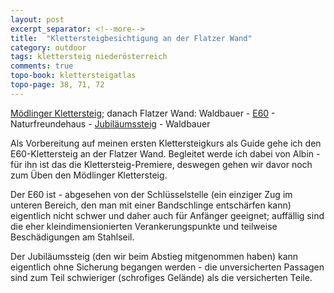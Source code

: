 ```yaml
---
layout: post
excerpt_separator: <!--more-->
title:  "Klettersteigbesichtigung an der Flatzer Wand"
category: outdoor
tags: klettersteig niederösterreich
comments: true
topo-book: klettersteigatlas
topo-page: 38, 71, 72
---
```

[Mödlinger Klettersteig](http://www.bergsteigen.com/klettersteig/niederoesterreich/wienerwald/moedlinger-klettersteig); danach Flatzer Wand: Waldbauer - [E60](http://www.bergsteigen.com/klettersteig/niederoesterreich/gutensteiner-alpen/e-60) - Naturfreundehaus - [Jubiläumssteig](http://www.bergsteigen.com/klettersteig/niederoesterreich/gutensteiner-alpen/jubilaeumssteig) - Waldbauer

<!--more-->

Als Vorbereitung auf meinen ersten Klettersteigkurs als Guide gehe ich den E60-Klettersteig an der Flatzer Wand. Begleitet werde ich dabei von Albin - für ihn ist das die Klettersteig-Premiere, deswegen gehen wir davor noch zum Üben den Mödlinger Klettersteig.

Der E60 ist - abgesehen von der Schlüsselstelle (ein einziger Zug im unteren Bereich, den man mit einer Bandschlinge entschärfen kann) eigentlich nicht schwer und daher auch für Anfänger geeignet; auffällig sind die eher kleindimensionierten Verankerungspunkte und teilweise Beschädigungen am Stahlseil.

Der Jubiläumssteig (den wir beim Abstieg mitgenommen haben) kann eigentlich ohne Sicherung begangen werden - die unversicherten Passagen sind zum Teil schwieriger (schrofiges Gelände) als die versicherten Teile.
